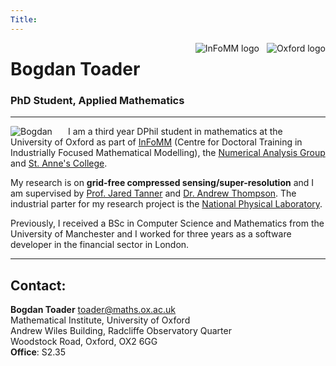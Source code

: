 ```yaml
---
Title: 
---
```


[<img src="/img/oxlogo.png" style="max-height:68px;min-width:40px;float:right;" alt="Oxford logo" />](https://www.maths.ox.ac.uk)
[<img src="/img/InFoMM.png" style="max-height:68px;min-width:40px;float:right;margin-right:12px;margin-bottom:17px;" alt="InFoMM logo" />](https://www.maths.ox.ac.uk/study-here/postgraduate-study/industrially-focused-mathematical-modelling-epsrc-cdt)


# Bogdan Toader
### PhD Student, Applied Mathematics


---

<img src="/img/me_square.png" style="max-width:25%;min-width:40px;float:left;margin-right:5%;border-radius:4%" alt="Bogdan" />


I am a third year DPhil student in mathematics at 
the University of Oxford as part of 
[InFoMM](https://www.maths.ox.ac.uk/study-here/postgraduate-study/industrially-focused-mathematical-modelling-epsrc-cdt) (Centre for Doctoral Training in Industrially Focused Mathematical Modelling),
the [Numerical Analysis Group](https://www.maths.ox.ac.uk/groups/numerical-analysis)
and [St. Anne's College](http://www.st-annes.ox.ac.uk/home).

My research is on **grid-free compressed sensing/super-resolution** and I am supervised by 
[Prof. Jared Tanner](https://people.maths.ox.ac.uk/tanner/) and 
[Dr. Andrew Thompson](https://people.maths.ox.ac.uk/thompson/). The industrial parter for my research project is the 
[National Physical Laboratory](http://www.npl.co.uk/).

Previously, I received a BSc in Computer Science and Mathematics from 
the University of Manchester and I worked for three years
as a software developer in the financial sector in London.

---

## Contact:

**Bogdan Toader**  [toader@maths.ox.ac.uk](mailto:toader@maths.ox.ac.uk)</br>
Mathematical Institute, University of Oxford </br>
Andrew Wiles Building, Radcliffe Observatory Quarter</br>
Woodstock Road, Oxford, OX2 6GG</br>
**Office**: S2.35




